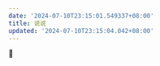 ```yaml
---
date: '2024-07-10T23:15:01.549337+08:00'
title: 说说
updated: '2024-07-10T23:15:04.042+08:00'
---
```

🙂

